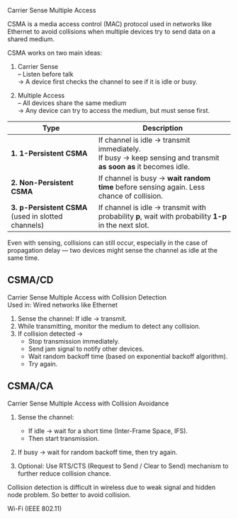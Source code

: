 Carrier Sense Multiple Access

CSMA is a media access control (MAC) protocol used in networks like Ethernet to avoid collisions when multiple devices try to send data on a shared medium.

CSMA works on two main ideas:

1. Carrier Sense  
– Listen before talk  
→ A device first checks the channel to see if it is idle or busy.

2. Multiple Access  
– All devices share the same medium  
→ Any device can try to access the medium, but must sense first.

| Type                                                | Description                                                                                                       |
| --------------------------------------------------- | ----------------------------------------------------------------------------------------------------------------- |
| **1. 1-Persistent CSMA**                            | If channel is idle → transmit immediately.<br>If busy → keep sensing and transmit **as soon as** it becomes idle. |
| **2. Non-Persistent CSMA**                          | If channel is busy → **wait random time** before sensing again. Less chance of collision.                         |
| **3. p-Persistent CSMA** (used in slotted channels) | If channel is idle → transmit with probability **p**, wait with probability **1-p** in the next slot.             |

Even with sensing, collisions can still occur, especially in the case of propagation delay — two devices might sense the channel as idle at the same time.

## CSMA/CD
Carrier Sense Multiple Access with Collision Detection  
Used in: Wired networks like Ethernet

1. Sense the channel: If idle → transmit.
2. While transmitting, monitor the medium to detect any collision.
3. If collision detected →
   - Stop transmission immediately.
   - Send jam signal to notify other devices.
   - Wait random backoff time (based on exponential backoff algorithm).
   - Try again.


## CSMA/CA
Carrier Sense Multiple Access with Collision Avoidance
1. Sense the channel:
   - If idle → wait for a short time (Inter-Frame Space, IFS).
   - Then start transmission.

2. If busy → wait for random backoff time, then try again.
3. Optional: Use RTS/CTS (Request to Send / Clear to Send) mechanism to further reduce collision chance.

Collision detection is difficult in wireless due to weak signal and hidden node problem. So better to avoid collision.

Wi-Fi (IEEE 802.11)
